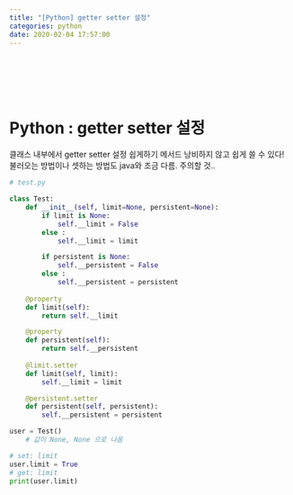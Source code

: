 ```yaml
---
title: "[Python] getter setter 설정"
categories: python
date: 2020-02-04 17:57:00
---
```


<br><br><br><br>

# Python : getter setter 설정

클래스 내부에서 getter setter 설정 쉽게하기 메서드 낭비하지 않고 쉽게 쓸 수 있다!  불러오는 방법이나 셋하는 방법도 java와 조금 다름. 주의할 것..



```python
# test.py

class Test:
    def __init__(self, limit=None, persistent=None):
        if limit is None:
            self.__limit = False
        else : 
            self.__limit = limit

        if persistent is None:
            self.__persistent = False
        else :
            self.__persistent = persistent
	
    @property
    def limit(self):
        return self.__limit

    @property
    def persistent(self):
        return self.__persistent
    
    @limit.setter
    def limit(self, limit):
        self.__limit = limit

    @persistent.setter
    def persistent(self, persistent):
        self.__persistent = persistent
```



```python
user = Test() 
	# 값이 None, None 으로 나옴

# set: limit
user.limit = True
# get: limit 
print(user.limit)
```

